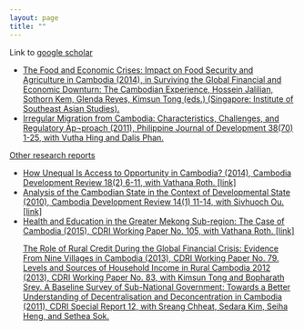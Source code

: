 ```yaml
--- 
layout: page
title: ""
---
```


Link to <a href="https://scholar.google.com/citations?user=i74iQN8AAAAJ"> google scholar 

<ul>
<li>The Food and Economic Crises: Impact on Food Security and Agriculture in Cambodia (2014), in Surviving the Global Financial and Economic Downturn: The Cambodian Experience, Hossein Jalilian, Sothorn Kem, Glenda Reyes, Kimsun Tong (eds.) (Singapore: Institute of Southeast Asian Studies). </li>

<li> Irregular Migration from Cambodia: Characteristics, Challenges, and Regulatory Ap¬proach (2011), Philippine Journal of Development 38(70) 1-25, with Vutha Hing and Dalis Phan. </li>

</ul> 

Other research reports

<ul>
  
<li> How Unequal Is Access to Opportunity in Cambodia? (2014), Cambodia Development Review 18(2) 6-11, with Vathana Roth. <a href= "https://cdri.org.kh/wp-content/uploads/cdr14-2e.pdf"> [link]

<li> Analysis of the Cambodian State in the Context of Developmental State (2010), Cambodia Development Review 14(1) 11-14, with Sivhuoch Ou. [link] </li>

<li> Health and Education in the Greater Mekong Sub-region: The Case of Cambodia (2015), CDRI Working Paper No. 105, with Vathana Roth. <a href= "https://cdri.org.kh/wp-content/uploads/gmsdan9b.pdf"> [link]
  

  

The Role of Rural Credit During the Global Financial Crisis: Evidence From Nine Villages in Cambodia (2013), CDRI Working Paper No. 79.
Levels and Sources of Household Income in Rural Cambodia 2012 (2013), CDRI Working Paper No. 83, with Kimsun Tong and Bopharath Srey.
A Baseline Survey of Sub-National Government: Towards a Better Understanding of Decentralisation and Deconcentration in Cambodia (2011), CDRI Special Report 12, with Sreang Chheat, Sedara Kim, Seiha Heng, and Sethea Sok.
  
  
  </li>
